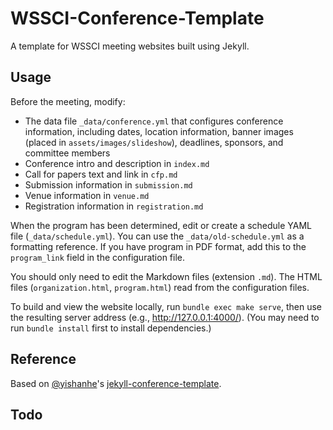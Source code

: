 # WSSCI-Conference-Template

A template for WSSCI meeting websites built using Jekyll.

## Usage

Before the meeting, modify:

- The data file `_data/conference.yml` that configures conference information, including dates, location information, banner images (placed in `assets/images/slideshow`), deadlines, sponsors, and committee members
- Conference intro and description in `index.md`
- Call for papers text and link in `cfp.md`
- Submission information in `submission.md`
- Venue information in `venue.md`
- Registration information in `registration.md`

When the program has been determined, edit or create a schedule YAML file (`_data/schedule.yml`).
You can use the `_data/old-schedule.yml` as a formatting reference. If you have program in PDF format,
add this to the `program_link` field in the configuration file.

You should only need to edit the Markdown files (extension `.md`).
The HTML files (`organization.html`, `program.html`) read from the configuration files.

To build and view the website locally, run `bundle exec make serve`, then use the resulting server address (e.g., http://127.0.0.1:4000/). (You may need to run `bundle install` first to install dependencies.)

## Reference

Based on [@yishanhe](https://github.com/yishanhe)'s [jekyll-conference-template](https://github.com/yishanhe/jekyll-conference-template).

## Todo
